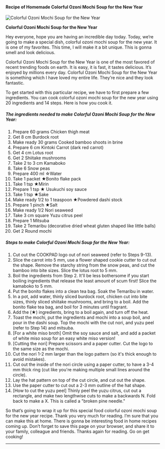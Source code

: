             

#### Recipe of Homemade Colorful Ozoni Mochi Soup for the New Year

![Colorful Ozoni Mochi Soup for the New Year](https://img-global.cpcdn.com/recipes/4961838820229120/751x532cq70/colorful-ozoni-mochi-soup-for-the-new-year-recipe-main-photo.jpg)

**Colorful Ozoni Mochi Soup for the New Year**

Hey everyone, hope you are having an incredible day today. Today, we’re going to make a special dish, colorful ozoni mochi soup for the new year. It is one of my favorites. This time, I will make it a bit unique. This is gonna smell and look delicious.

Colorful Ozoni Mochi Soup for the New Year is one of the most favored of recent trending foods on earth. It is easy, it is fast, it tastes delicious. It’s enjoyed by millions every day. Colorful Ozoni Mochi Soup for the New Year is something which I have loved my entire life. They’re nice and they look fantastic.

To get started with this particular recipe, we have to first prepare a few ingredients. You can cook colorful ozoni mochi soup for the new year using 20 ingredients and 14 steps. Here is how you cook it.

##### The ingredients needed to make Colorful Ozoni Mochi Soup for the New Year:

1.  Prepare 60 grams Chicken thigh meat
2.  Get 8 cm Burdock root
3.  Make ready 30 grams Cooked bamboo shoots in brine
4.  Prepare 6 cm Kintoki Carrot (dark red carrot)
5.  Get 4 cm Lotus root
6.  Get 2 Shiitake mushrooms
7.  Take 2 to 3 cm Kamaboko
8.  Take 6 Snow peas
9.  Prepare 400 ml ☆Water
10.  Take 1 packet ★Bonito flake pack
11.  Take 1 tsp ★Mirin
12.  Prepare 1 tsp ★ Usukuchi soy sauce
13.  Take 1 tsp ★Sake
14.  Make ready 1/2 to 1 teaspoon ★Powdered dashi stock
15.  Prepare 1 pinch ★Salt
16.  Make ready 1/2 Nori seaweed
17.  Take 3 cm square Yuzu citrus peel
18.  Prepare 1 Mitsuba
19.  Take 2 Temaribu (decorative dried wheat gluten shaped like little balls)
20.  Get 2 Round mochi

##### Steps to make Colorful Ozoni Mochi Soup for the New Year:

1.  Cut out the COOKPAD logo out of nori seaweed (refer to Steps 9-13).
2.  Slice the carrot into 5 mm, use a flower shaped cookie cutter to cut out the shape. Remove the starchy string from the snow peas, and cut the bamboo into bite sizes. Slice the lotus root to 5 mm.
3.  Boil the ingredients from Step 2. It'll be less bothersome if you start boiling ingredients that release the least amount of scum first! Slice the kamaboko to 5 mm.
4.  Put the bonito flakes into a clean tea bag. Soak the Temaribu in water.
5.  In a pot, add water, thinly sliced burdock root, chicken cut into bite sizes, thinly sliced shiitake mushrooms, and bring to a boil. Add the bonito flake tea bag, and boil for 3 minutes until fragrant.
6.  Add the (★) ingredients, bring to a boil again, and turn off the heat.
7.  Toast the mochi, put the ingredients and mochi into a soup boil, and pour in the dashi soup. Top the mochi with the cut nori, and yuzu peel (refer to Step 14) and mitsuba.
8.  \[For a white miso broth\] Omit the soy sauce and salt, and add a packet of white miso soup for an easy white miso version!
9.  \[Cutting the nori\] Prepare scissors and a paper cutter. Cut the logo to the same size as the mochi.
10.  Cut the nori 1-2 mm larger than the logo pattern (so it's thick enough to avoid mistakes).
11.  Cut out the inside of the nori circle using a paper cutter, to have a 3-4 mm thick ring (cut like you're making multiple small lines around the circle).
12.  Lay the hat pattern on top of the cut circle, and cut out the shape.
13.  Use the paper cutter to cut out a 2-3 mm outline of the hat shape.
14.  \[How to cut the yuzu peel\] Thinly peel the yuzu citrus, cut out a rectangle, and make two lengthwise cuts to make a backwards N. Fold back to make a X. This is called a "broken pine needle."

So that’s going to wrap it up for this special food colorful ozoni mochi soup for the new year recipe. Thank you very much for reading. I’m sure that you can make this at home. There is gonna be interesting food in home recipes coming up. Don’t forget to save this page on your browser, and share it to your family, colleague and friends. Thanks again for reading. Go on get cooking!

* * *